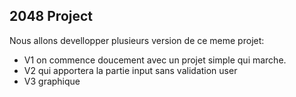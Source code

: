 ## 2048 Project

Nous allons devellopper plusieurs version de ce meme projet:

- V1 on commence doucement avec un projet simple qui marche.
- V2 qui apportera la partie input sans validation user
- V3 graphique
